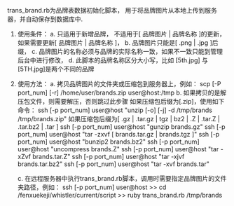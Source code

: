 trans_brand.rb为品牌表数据初始化脚本，
用于将品牌图片从本地上传到服务器，并自动保存到数据库中.
1. 使用条件：
   a. 只适用于新增品牌， 不适用于[ 品牌图片 | 品牌名称 ]的更新，如果需要更新[ 品牌图片 | 品牌名称 ]，
   b. 品牌图片只能是[ .png | .jpg ]后缀，
   c. 品牌图片的名称必须与品牌的实际名称一致，如果不一致只能到管理后台中进行修改，
   d. 此脚本的品牌名称区分大小写，比如 [5th.jpg] 与 [5TH.jpg]是两个不同的品牌

2. 使用方法：
   a. 拷贝品牌图片的文件夹或压缩包到服务器上，例如：
      scp [-P port_num] [-r] /home/user/brands.zip user@host:/tmp
   b. 如果拷贝的是解压包文件，则需要解压，否则跳过此步骤
      如果压缩包后缀为[.zip]，使用如下命令：
      ssh [-p port_num] user@host "unzip [-o] [-j] -d /tmp/brands /tmp/brands.zip"
      如果压缩包后缀为[ .gz | .tar.gz | tgz | bz2 | .Z | .tar.Z | .tar.bz2 | .tar ]
      ssh [-p port_num] user@host "gunzip brands.gz"
      ssh [-p port_num] user@host "tar -zxvf [ brands.tar.gz | brands.tgz ]"
      ssh [-p port_num] user@host "bunzip2 brands.bz2"
      ssh [-p port_num] user@host "uncompress brands.Z"
      ssh [-p port_num] user@host "tar -xZvf brands.tar.Z"
      ssh [-p port_num] user@host "tar -xjvf brands.tar.bz2"
      ssh [-p port_num] user@host "tar -xvf brands.tar"
      
   c. 在远程服务器中执行trans_brand.rb脚本，调用时需要指定品牌图片的文件夹路径，例如：
      ssh [-p port_num] user@host
        >> cd /fenxuekeji/whistler/current/script
        >> ruby trans_brand.rb /tmp/brands
      


 

